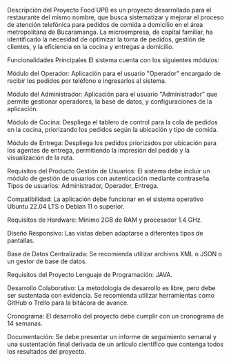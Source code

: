 
Descripción del Proyecto
Food UPB es un proyecto desarrollado para el restaurante del mismo nombre, que busca sistematizar y mejorar el proceso de atención telefónica para pedidos de comida a domicilio en el área metropolitana de Bucaramanga. La microempresa, de capital familiar, ha identificado la necesidad de optimizar la toma de pedidos, gestión de clientes, y la eficiencia en la cocina y entregas a domicilio.

Funcionalidades Principales
El sistema cuenta con los siguientes módulos:

Módulo del Operador: Aplicación para el usuario "Operador" encargado de recibir los pedidos por teléfono e ingresarlos al sistema.

Módulo del Administrador: Aplicación para el usuario "Administrador" que permite gestionar operadores, la base de datos, y configuraciones de la aplicación.

Módulo de Cocina: Despliega el tablero de control para la cola de pedidos en la cocina, priorizando los pedidos según la ubicación y tipo de comida.

Módulo de Entrega: Despliega los pedidos priorizados por ubicación para los agentes de entrega, permitiendo la impresión del pedido y la visualización de la ruta.

Requisitos del Producto
Gestión de Usuarios: El sistema debe incluir un módulo de gestión de usuarios con autenticación mediante contraseña. Tipos de usuarios: Administrador, Operador, Entrega.

Compatibilidad: La aplicación debe funcionar en el sistema operativo Ubuntu 22.04 LTS o Debian 11 o superior.

Requisitos de Hardware: Mínimo 2GB de RAM y procesador 1.4 GHz.

Diseño Responsivo: Las vistas deben adaptarse a diferentes tipos de pantallas.

Base de Datos Centralizada: Se recomienda utilizar archivos XML o JSON o un gestor de base de datos.

Requisitos del Proyecto
Lenguaje de Programación: JAVA.

Desarrollo Colaborativo: La metodología de desarrollo es libre, pero debe ser sustentada con evidencia. Se recomienda utilizar herramientas como GitHub o Trello para la bitácora de avance.

Cronograma: El desarrollo del proyecto debe cumplir con un cronograma de 14 semanas.

Documentación: Se debe presentar un informe de seguimiento semanal y una sustentación final derivada de un artículo científico que contenga todos los resultados del proyecto.
